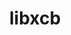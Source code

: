 ---
title: "libxcb"
layout: cache
categories: [package, develop-2023-12-03]
meta: {"versions": ["1.14"], "compilers": ["gcc@=11.1.0", "gcc@=11.3.0", "gcc@=11.4.0", "gcc@=7.3.1", "gcc@=9.4.0"], "oss": ["amzn2", "ubuntu20.04", "ubuntu22.04"], "platforms": ["linux"], "targets": ["aarch64", "neoverse_n1", "neoverse_v1", "ppc64le", "x86_64_v3"], "stacks": ["aws-isc", "aws-isc-aarch64", "data-vis-sdk", "e4s", "e4s-neoverse_v1", "e4s-power", "e4s-rocm-external", "ml-linux-x86_64-rocm", "root"], "num_specs": 10, "num_specs_by_stack": {"aws-isc-aarch64": 2, "root": 10, "aws-isc": 1, "e4s-neoverse_v1": 1, "e4s-power": 1, "data-vis-sdk": 2, "e4s": 2, "e4s-rocm-external": 1, "ml-linux-x86_64-rocm": 1}}
spec_details: [{"hash": "5qfyluozbumcinoav23tmhdtfzozvcbv", "compiler": "gcc@=7.3.1", "versions": ["1.14"], "os": "amzn2", "platform": "linux", "target": "aarch64", "variants": ["build_system=autotools"], "stacks": ["aws-isc-aarch64", "root"], "size": "-", "tarball": "https://binaries.spack.io/releases/develop-2023-12-03/build_cache/linux-amzn2-aarch64/gcc-7.3.1/libxcb-1.14/linux-amzn2-aarch64-gcc-7.3.1-libxcb-1.14-5qfyluozbumcinoav23tmhdtfzozvcbv.spack"}, {"hash": "oxnsmwpbxs2vmy7snsbpzaopmw3qbisa", "compiler": "gcc@=7.3.1", "versions": ["1.14"], "os": "amzn2", "platform": "linux", "target": "neoverse_n1", "variants": ["build_system=autotools"], "stacks": ["aws-isc-aarch64", "root"], "size": "-", "tarball": "https://binaries.spack.io/releases/develop-2023-12-03/build_cache/linux-amzn2-neoverse_n1/gcc-7.3.1/libxcb-1.14/linux-amzn2-neoverse_n1-gcc-7.3.1-libxcb-1.14-oxnsmwpbxs2vmy7snsbpzaopmw3qbisa.spack"}, {"hash": "ox46qgiv7wwyrvk3eed2smyz3cw4kzm6", "compiler": "gcc@=7.3.1", "versions": ["1.14"], "os": "amzn2", "platform": "linux", "target": "x86_64_v3", "variants": ["build_system=autotools"], "stacks": ["root", "aws-isc"], "size": "-", "tarball": "https://binaries.spack.io/releases/develop-2023-12-03/build_cache/linux-amzn2-x86_64_v3/gcc-7.3.1/libxcb-1.14/linux-amzn2-x86_64_v3-gcc-7.3.1-libxcb-1.14-ox46qgiv7wwyrvk3eed2smyz3cw4kzm6.spack"}, {"hash": "43wkbqal763llhvxggsf2zjlmqhvqabu", "compiler": "gcc@=11.4.0", "versions": ["1.14"], "os": "ubuntu20.04", "platform": "linux", "target": "neoverse_v1", "variants": ["build_system=autotools"], "stacks": ["root", "e4s-neoverse_v1"], "size": "-", "tarball": "https://binaries.spack.io/releases/develop-2023-12-03/build_cache/linux-ubuntu20.04-neoverse_v1/gcc-11.4.0/libxcb-1.14/linux-ubuntu20.04-neoverse_v1-gcc-11.4.0-libxcb-1.14-43wkbqal763llhvxggsf2zjlmqhvqabu.spack"}, {"hash": "fhyzjadmt33ed2fvxrajubykl4uoit4i", "compiler": "gcc@=9.4.0", "versions": ["1.14"], "os": "ubuntu20.04", "platform": "linux", "target": "ppc64le", "variants": ["build_system=autotools"], "stacks": ["root", "e4s-power"], "size": "-", "tarball": "https://binaries.spack.io/releases/develop-2023-12-03/build_cache/linux-ubuntu20.04-ppc64le/gcc-9.4.0/libxcb-1.14/linux-ubuntu20.04-ppc64le-gcc-9.4.0-libxcb-1.14-fhyzjadmt33ed2fvxrajubykl4uoit4i.spack"}, {"hash": "7c45bj7bfb7kefbkfceqk35sw26zupwl", "compiler": "gcc@=11.1.0", "versions": ["1.14"], "os": "ubuntu20.04", "platform": "linux", "target": "x86_64_v3", "variants": ["build_system=autotools"], "stacks": ["data-vis-sdk", "root"], "size": "-", "tarball": "https://binaries.spack.io/releases/develop-2023-12-03/build_cache/linux-ubuntu20.04-x86_64_v3/gcc-11.1.0/libxcb-1.14/linux-ubuntu20.04-x86_64_v3-gcc-11.1.0-libxcb-1.14-7c45bj7bfb7kefbkfceqk35sw26zupwl.spack"}, {"hash": "5cbcjzkzl7gmorn6xcya25xe44gbn3ll", "compiler": "gcc@=11.1.0", "versions": ["1.14"], "os": "ubuntu20.04", "platform": "linux", "target": "x86_64_v3", "variants": ["build_system=autotools"], "stacks": ["data-vis-sdk", "root"], "size": "-", "tarball": "https://binaries.spack.io/releases/develop-2023-12-03/build_cache/linux-ubuntu20.04-x86_64_v3/gcc-11.1.0/libxcb-1.14/linux-ubuntu20.04-x86_64_v3-gcc-11.1.0-libxcb-1.14-5cbcjzkzl7gmorn6xcya25xe44gbn3ll.spack"}, {"hash": "jqny5bm6ygnlinhr3vbjwpuvvj7oldfw", "compiler": "gcc@=11.4.0", "versions": ["1.14"], "os": "ubuntu20.04", "platform": "linux", "target": "x86_64_v3", "variants": ["build_system=autotools"], "stacks": ["e4s", "root", "e4s-rocm-external"], "size": "-", "tarball": "https://binaries.spack.io/releases/develop-2023-12-03/build_cache/linux-ubuntu20.04-x86_64_v3/gcc-11.4.0/libxcb-1.14/linux-ubuntu20.04-x86_64_v3-gcc-11.4.0-libxcb-1.14-jqny5bm6ygnlinhr3vbjwpuvvj7oldfw.spack"}, {"hash": "utakldosceevmxg5ip6rogqtcwnf7zv3", "compiler": "gcc@=11.4.0", "versions": ["1.14"], "os": "ubuntu20.04", "platform": "linux", "target": "x86_64_v3", "variants": ["build_system=autotools"], "stacks": ["e4s", "root"], "size": "-", "tarball": "https://binaries.spack.io/releases/develop-2023-12-03/build_cache/linux-ubuntu20.04-x86_64_v3/gcc-11.4.0/libxcb-1.14/linux-ubuntu20.04-x86_64_v3-gcc-11.4.0-libxcb-1.14-utakldosceevmxg5ip6rogqtcwnf7zv3.spack"}, {"hash": "h4oy7vuzau47gpnqdessupt3q3iazzna", "compiler": "gcc@=11.3.0", "versions": ["1.14"], "os": "ubuntu22.04", "platform": "linux", "target": "x86_64_v3", "variants": ["build_system=autotools"], "stacks": ["ml-linux-x86_64-rocm", "root"], "size": "-", "tarball": "https://binaries.spack.io/releases/develop-2023-12-03/build_cache/linux-ubuntu22.04-x86_64_v3/gcc-11.3.0/libxcb-1.14/linux-ubuntu22.04-x86_64_v3-gcc-11.3.0-libxcb-1.14-h4oy7vuzau47gpnqdessupt3q3iazzna.spack"}]
---